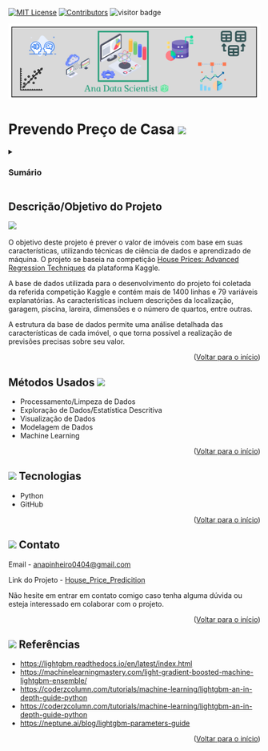 <a name="readme-top"></a>

[![MIT License][license-shield]][license-url]
[![Contributors][contributors-shield]][contributors-url]
![visitor badge](https://visitor-badge.glitch.me/badge?page_id=anamariapego.House_Price_Predicition&right_color=brightgreen)

<img src="03-Imagens/AnaDataScientist.png" >

# Prevendo Preço de Casa <img src="https://user-images.githubusercontent.com/57241391/216849469-1649b014-7add-4d4c-8b98-66869b30f5cd.png" height="50">

<!-- Sumário -->
<details>
 <summary><h3>Sumário</h3></summary>
  <ol>
    <li><a href="#descrição-objetivo-do-projeto">Descrição/Objetivo do Projeto</a></li>
    <li><a href="#métodos-usados">Métodos Usados</a></li>
    <li><a href="#tecnologias">Tecnologias</a></li>
    <li><a href="#contato">Contato</a></li>
    <li><a href="#referências">Referências</a></li>
  </ol>
</details>

## Descrição/Objetivo do Projeto 

<img src="https://user-images.githubusercontent.com/57241391/217628486-4fd94a14-a731-4978-9c49-22730fb2d449.png" height="30">
 
O objetivo deste projeto é prever o valor de imóveis com base em suas características, utilizando técnicas de ciência de dados e aprendizado de máquina. O projeto se baseia na competição [House Prices: Advanced Regression Techniques](https://www.kaggle.com/competitions/house-prices-advanced-regression-techniques) da plataforma Kaggle.

A base de dados utilizada para o desenvolvimento do projeto foi coletada da referida competição Kaggle e contém mais de 1400 linhas e 79 variáveis explanatórias. As características incluem descrições da localização, garagem, piscina, lareira, dimensões e o número de quartos, entre outras.

A estrutura da base de dados permite uma análise detalhada das características de cada imóvel, o que torna possível a realização de previsões precisas sobre seu valor. 

<p align="right">(<a href="#readme-top">Voltar para o início</a>)</p>


## Métodos Usados <img src="https://user-images.githubusercontent.com/57241391/217636535-f4831826-c808-4a6c-9598-664e0eedfc14.png" height="30">

* Processamento/Limpeza de Dados
* Exploração de Dados/Estatística Descritiva
* Visualização de Dados
* Modelagem de Dados
* Machine Learning

<p align="right">(<a href="#readme-top">Voltar para o início</a>)</p>

## <img src="https://user-images.githubusercontent.com/57241391/217635773-9ad89821-c574-4962-9b11-1d599d068490.png" height="30"> Tecnologias

* Python
* GitHub

<p align="right">(<a href="#readme-top">Voltar para o início</a>)</p>

## <img src="https://user-images.githubusercontent.com/57241391/217637444-71fb0baf-2675-4da8-b85f-fe5ee2ffd4c2.png" height="30"> Contato

Email - <anapinheiro0404@gmail.com>

Link do Projeto - [House_Price_Predicition](https://github.com/anamariapego/House_Price_Predicition)

Não hesite em entrar em contato comigo caso tenha alguma dúvida ou esteja interessado em colaborar com o projeto.

<p align="right">(<a href="#readme-top">Voltar para o início</a>)</p>

## <img src="https://user-images.githubusercontent.com/57241391/217642578-1de992a9-8b94-41fc-b193-1ba0b8cd4141.png" height="30"> Referências

* https://lightgbm.readthedocs.io/en/latest/index.html
* https://machinelearningmastery.com/light-gradient-boosted-machine-lightgbm-ensemble/
* https://coderzcolumn.com/tutorials/machine-learning/lightgbm-an-in-depth-guide-python
* https://coderzcolumn.com/tutorials/machine-learning/lightgbm-an-in-depth-guide-python
* https://neptune.ai/blog/lightgbm-parameters-guide
  


<p align="right">(<a href="#readme-top">Voltar para o início</a>)</p>

<!-- links -->

[license-shield]: https://img.shields.io/github/license/anamariapego/House_Price_Predicition?color=brightgreen&style=flat-square
[license-url]: https://github.com/anamariapego/House_Price_Predicition/blob/main/LICENSE

[contributors-shield]: https://img.shields.io/github/contributors/anamariapego/House_Price_Predicition?color=brightgreen&style=flat-square
[contributors-url]: https://github.com/anamariapego/House_Price_Predicition/graphs/contributors

